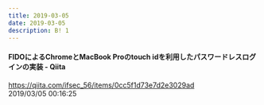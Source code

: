 ```yaml
---
title: 2019-03-05
date: 2019-03-05
description: B! 1
---
```


#### FIDOによるChromeとMacBook Proのtouch idを利用したパスワードレスログインの実装 - Qiita
https://qiita.com/ifsec_56/items/0cc5f1d73e7d2e3029ad<br>
2019/03/05 00:16:25<br>


